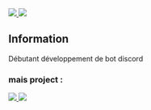 <a href="https://top.gg/bot/975871008487637092">
  <img src="https://top.gg/api/widget/owner/975871008487637092.svg">
</a>
<a href="https://top.gg/bot/988187367653400586">
  <img src="https://top.gg/api/widget/owner/988187367653400586.svg">
</a>


## Information 

Débutant développement de bot discord

### mais project : 
<a href="https://top.gg/bot/988187367653400586">
  <img src="https://top.gg/api/widget/988187367653400586.svg">
</a>

<a href="https://top.gg/bot/975871008487637092">
  <img src="https://top.gg/api/widget/975871008487637092.svg">
</a>
<!--
**HOHOTUTECALME/hohotutecalme** is a ✨ _special_ ✨ repository because its `README.md` (this file) appears on your GitHub profile.

Here are some ideas to get you started:

- 🔭 I’m currently working on ...
- 🌱 I’m currently learning ...
- 👯 I’m looking to collaborate on ...
- 🤔 I’m looking for help with ...
- 💬 Ask me about ...
- 📫 How to reach me: ...
- 😄 Pronouns: ...
- ⚡ Fun fact: ...
-->
